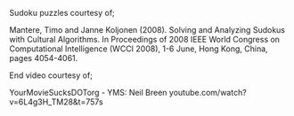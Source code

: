 
Sudoku puzzles courtesy of;

Mantere, Timo and Janne Koljonen (2008). Solving and Analyzing Sudokus with Cultural Algorithms. In Proceedings of 2008 IEEE World Congress on Computational Intelligence (WCCI 2008), 1-6 June, Hong Kong, China, pages 4054-4061.

End video courtesy of;

YourMovieSucksDOTorg - YMS: Neil Breen 
youtube.com/watch?v=6L4g3H_TM28&t=757s